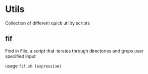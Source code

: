 # Utils

Collection of different quick utility scripts

## fif
Find in File, a script that iterates through directories and greps user specified input

usage `fif.sh [expression]`
